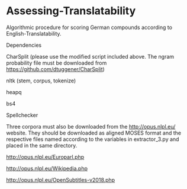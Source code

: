 # Assessing-Translatability
Algorithmic procedure for scoring German compounds according to English-Translatability.



Dependencies

CharSplit (please use the modified script included above. The ngram probability file must be downloaded from https://github.com/dtuggener/CharSplit)

nltk (stem, corpus, tokenize)

heapq

bs4

Spellchecker




Three corpora must also be downloaded from the http://opus.nlpl.eu/ website. They should be downloaded as aligned MOSES format and the respective files named according to the variables in extractor_3.py and placed in the same directory.


http://opus.nlpl.eu/Europarl.php

http://opus.nlpl.eu/Wikipedia.php

http://opus.nlpl.eu/OpenSubtitles-v2018.php
